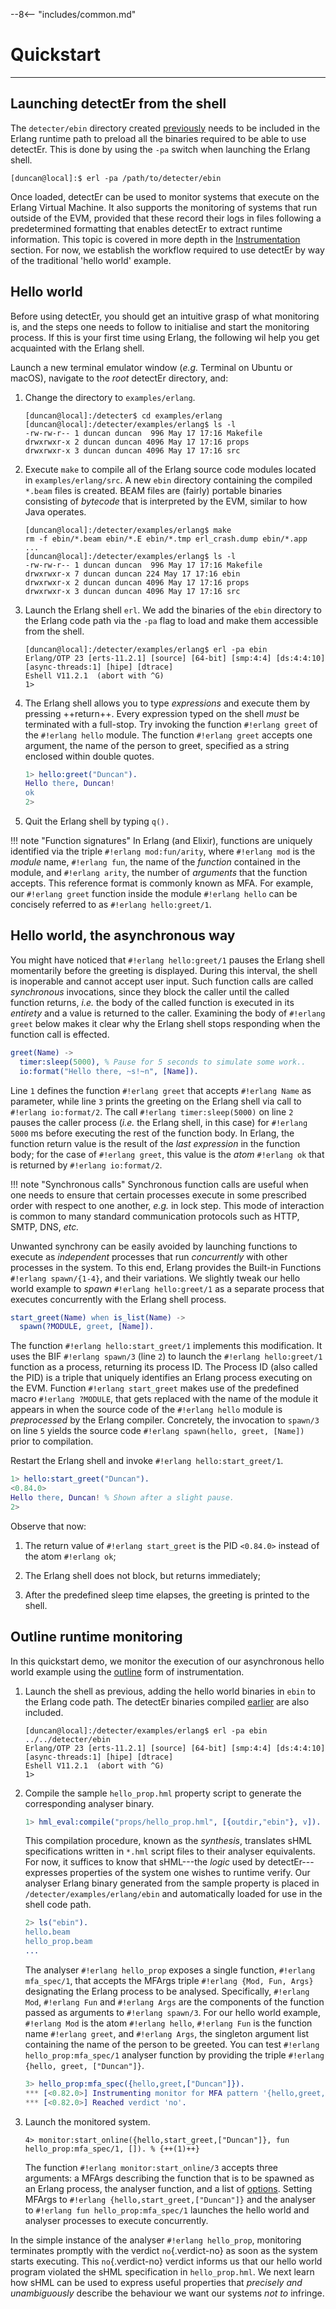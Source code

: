 --8<-- "includes/common.md"

# Quickstart
---


## Launching detectEr from the shell

The `detecter/ebin` directory created [previously](setting-up-detecter.md#compiling-detecter) needs to be included in the Erlang runtime path to preload all the binaries required to be able to use detectEr.
This is done by using the `-pa` switch when launching the Erlang shell.

```console
[duncan@local]:$ erl -pa /path/to/detecter/ebin
```

Once loaded, detectEr can be used to monitor systems that execute on the Erlang Virtual Machine.
It also supports the monitoring of systems that run outside of the EVM, provided that these record their logs in files following a predetermined formatting that enables detectEr to extract runtime information.
This topic is covered in more depth in the [Instrumentation](../using-detecter/instrumentation.md) section.
For now, we establish the workflow required to use detectEr by way of the traditional 'hello world' example.


## Hello world

Before using detectEr, you should get an intuitive grasp of what monitoring is, and the steps one needs to follow to initialise and start the monitoring process.
If this is your first time using Erlang, the following wil help you get acquainted with the Erlang shell.

Launch a new terminal emulator window (*e.g.* Terminal on Ubuntu or macOS), navigate to the *root* detectEr directory, and:

1. Change the directory to `examples/erlang`.

    ```console
    [duncan@local]:/detecter$ cd examples/erlang
    [duncan@local]:/detecter/examples/erlang$ ls -l
    -rw-rw-r-- 1 duncan duncan  996 May 17 17:16 Makefile
    drwxrwxr-x 2 duncan duncan 4096 May 17 17:16 props
    drwxrwxr-x 3 duncan duncan 4096 May 17 17:16 src
    ```

2. Execute `make` to compile all of the Erlang source code modules located in `examples/erlang/src`. 
   A new `ebin` directory containing the compiled `*.beam` files is created.
   BEAM files are (fairly) portable binaries consisting of *bytecode* that is interpreted by the EVM, similar to how Java operates.

    ```console hl_lines="6"
    [duncan@local]:/detecter/examples/erlang$ make
    rm -f ebin/*.beam ebin/*.E ebin/*.tmp erl_crash.dump ebin/*.app
    ...
    [duncan@local]:/detecter/examples/erlang$ ls -l
    -rw-rw-r-- 1 duncan duncan  996 May 17 17:16 Makefile
    drwxrwxr-x 7 duncan duncan 224 May 17 17:16 ebin
    drwxrwxr-x 2 duncan duncan 4096 May 17 17:16 props
    drwxrwxr-x 3 duncan duncan 4096 May 17 17:16 src
    ```
3. Launch the Erlang shell `erl`. 
   We add the binaries of the `ebin` directory to the Erlang code path via the `-pa` flag to load and make them accessible from the shell.

    ```console
    [duncan@local]:/detecter/examples/erlang$ erl -pa ebin
    Erlang/OTP 23 [erts-11.2.1] [source] [64-bit] [smp:4:4] [ds:4:4:10] [async-threads:1] [hipe] [dtrace]
    Eshell V11.2.1  (abort with ^G)
    1>
    ```
4. The Erlang shell allows you to type *expressions* and execute them by pressing ++return++. 
   Every expression typed on the shell *must* be terminated with a full-stop.
   Try invoking the function `#!erlang greet` of the `#!erlang hello` module.
   The function `#!erlang greet` accepts one argument, the name of the person to greet, specified as a string enclosed within double quotes.
   
    ```erlang
    1> hello:greet("Duncan").
    Hello there, Duncan!
    ok
    2> 
    ```
5. Quit the Erlang shell by typing `q().`

!!! note "Function signatures"
    In Erlang (and Elixir), functions are uniquely identified via the triple `#!erlang mod:fun/arity`, where `#!erlang mod` is the *module* name, `#!erlang fun`, the name of the *function* contained in the module, and `#!erlang arity`, the number of *arguments* that the function accepts.
    This reference format is commonly known as MFA.
    For example, our `#!erlang greet` function inside the module `#!erlang hello` can be concisely referred to as `#!erlang hello:greet/1`.

## Hello world, the asynchronous way

You might have noticed that `#!erlang hello:greet/1` pauses the Erlang shell momentarily before the greeting is displayed.
During this interval, the shell is inoperable and cannot accept user input. 
Such function calls are called *synchronous* invocations, since they block the caller until the called function returns, *i.e.* the body of the called function is executed in its *entirety* and a value is returned to the caller.
Examining the body of `#!erlang greet` below makes it clear why the Erlang shell stops responding when the function call is effected.

```erlang linenums="1" hl_lines="2"
greet(Name) ->
  timer:sleep(5000), % Pause for 5 seconds to simulate some work..
  io:format("Hello there, ~s!~n", [Name]).
```

Line `1` defines the function `#!erlang greet` that accepts `#!erlang Name` as parameter, while line `3` prints the greeting on the Erlang shell via call to `#!erlang io:format/2`.
The call `#!erlang timer:sleep(5000)` on line `2` pauses the caller process (*i.e.* the Erlang shell, in this case) for `#!erlang 5000` ms before executing the rest of the function body.
In Erlang, the function return value is the result of the *last expression* in the function body; for the case of `#!erlang greet`, this value is the *atom* `#!erlang ok` that is returned by `#!erlang io:format/2`.

!!! note "Synchronous calls"
    Synchronous function calls are useful when one needs to ensure that certain processes execute in some prescribed order with respect to one another, *e.g.* in lock step.
    This mode of interaction is common to many standard communication protocols such as HTTP, SMTP, DNS, *etc.*

Unwanted synchrony can be easily avoided by launching functions to execute as *independent* processes that run *concurrently* with other processes in the system.
To this end, Erlang provides the Built-in Functions `#!erlang spawn/{1-4}`, and their variations.
We slightly tweak our hello world example to *spawn* `#!erlang hello:greet/1` as a separate process that executes concurrently with the Erlang shell process.

```erlang linenums="4" hl_lines="2"
start_greet(Name) when is_list(Name) -> 
  spawn(?MODULE, greet, [Name]).
```

The function `#!erlang hello:start_greet/1` implements this modification.
It uses the BIF `#!erlang spawn/3` (line `2`) to launch the `#!erlang hello:greet/1` function as a process, returning its process ID.
The Process ID (also called the PID) is a triple that uniquely identifies an Erlang process executing on the EVM.
Function `#!erlang start_greet` makes use of the predefined macro `#!erlang ?MODULE`, that gets replaced with the name of the module it appears in when the source code of the `#!erlang hello` module is *preprocessed* by the Erlang compiler. 
Concretely, the invocation to `spawn/3` on line `5` yields the source code `#!erlang spawn(hello, greet, [Name])` prior to compilation.




Restart the Erlang shell and invoke `#!erlang hello:start_greet/1`.

```erlang
1> hello:start_greet("Duncan").
<0.84.0>
Hello there, Duncan! % Shown after a slight pause.
2> 
```

Observe that now:

1. The return value of `#!erlang start_greet` is the PID `<0.84.0>` instead of the atom `#!erlang ok`;

2. The Erlang shell does not block, but returns immediately;

3. After the predefined sleep time elapses, the greeting is printed to the shell.


## Outline runtime monitoring

In this quickstart demo, we monitor the execution of our asynchronous hello world example using the [outline](../using-detecter/instrumentation.md#outline-instrumentation) form of instrumentation. 

<!-- Outline monitoring is operates asynchronously as well, and is described at length in XXX. -->


1. Launch the shell as previous, adding the hello world binaries in `ebin` to the Erlang code path.
   The detectEr binaries compiled [earlier](setting-up-detecter.md#compiling-detecter) are also included.

    ```console hl_lines="1"
    [duncan@local]:/detecter/examples/erlang$ erl -pa ebin ../../detecter/ebin
    Erlang/OTP 23 [erts-11.2.1] [source] [64-bit] [smp:4:4] [ds:4:4:10] [async-threads:1] [hipe] [dtrace]
    Eshell V11.2.1  (abort with ^G)
    1>
    ```

2. Compile the sample `hello_prop.hml` property script to generate the corresponding analyser binary.

    ```erlang
    1> hml_eval:compile("props/hello_prop.hml", [{outdir,"ebin"}, v]).
    ```

    This compilation procedure, known as the *synthesis*, translates sHML specifications written in `*.hml`  script files to their analyser equivalents.
    For now, it suffices to know that sHML---the *logic* used by detectEr---expresses properties of the system one wishes to runtime verify.
    Our analyser Erlang binary generated from the sample property is placed in `/detecter/examples/erlang/ebin` and automatically loaded for use in the shell code path.

    ```erlang hl_lines="3"
    2> ls("ebin").                                                   
    hello.beam                  
    hello_prop.beam
    ...
    ```

    <!-- We focus on synthesising the analyser from `props/hello_prop.hml`; expressing properties in sHML is treated at length in [The Specification Logic](../using-detecter/the-specification-logic) and [Properties](../using-detecter/system-properties) sections.     -->

    The analyser `#!erlang hello_prop` exposes a single function, `#!erlang mfa_spec/1`, that accepts the MFArgs triple `#!erlang {Mod, Fun, Args}` designating the Erlang process to be analysed.
    Specifically, `#!erlang Mod`, `#!erlang Fun` and `#!erlang Args` are the components of the function passed as arguments to `#!erlang spawn/3`.
    For our hello world example, `#!erlang Mod` is the atom `#!erlang hello`, `#!erlang Fun` is the function name `#!erlang greet`, and `#!erlang Args`, the singleton argument list containing the name of the person to be greeted.
    You can test `#!erlang hello_prop:mfa_spec/1` analyser function by providing the triple `#!erlang {hello, greet, ["Duncan"]}`.

    ```erlang
    3> hello_prop:mfa_spec({hello,greet,["Duncan"]}).
    *** [<0.82.0>] Instrumenting monitor for MFA pattern '{hello,greet,["Duncan"]}'.
    *** [<0.82.0>] Reached verdict 'no'.
    ```

4. Launch the monitored system.

    ```{ .erlang .annotate}
    4> monitor:start_online({hello,start_greet,["Duncan"]}, fun hello_prop:mfa_spec/1, []). % {++(1)++}
    ```

    The function `#!erlang monitor:start_online/3` accepts three arguments: a MFArgs describing the function that is to be spawned as an Erlang process, the analyser function, and a list of [options](../using-detecter/instrumentation.md#online-instrumentation).
    Setting MFArgs to `#!erlang {hello,start_greet,["Duncan"]}` and the analyser to `#!erlang fun hello_prop:mfa_spec/1` launches the hello world and analyser processes to execute concurrently.
    

In the simple instance of the analyser `#!erlang hello_prop`, monitoring terminates promptly with the verdict `no`{.verdict-no} as soon as the system starts executing.
This `no`{.verdict-no} verdict informs us that our hello world program violated the sHML specification in `hello_prop.hml`.
We next learn how sHML can be used to express useful properties that *precisely and unambiguously* describe the behaviour we want our systems *not to* infringe.


<!-- --8<-- "includes/footer.md" -->